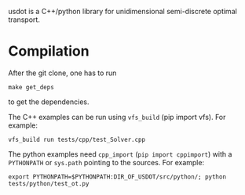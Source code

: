 usdot is a C++/python library for unidimensional semi-discrete optimal transport.

Compilation
===========

After the git clone, one has to run 

```make get_deps```

to get the dependencies.

The C++ examples can be run using `vfs_build` (pip import vfs). For example:

```vfs_build run tests/cpp/test_Solver.cpp```

The python examples need `cpp_import` (`pip import cppimport`) with a `PYTHONPATH` or `sys.path` pointing to the sources. For example:

```export PYTHONPATH=$PYTHONPATH:DIR_OF_USDOT/src/python/; python tests/python/test_ot.py```

